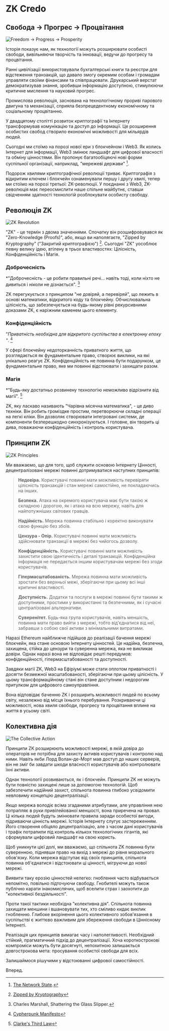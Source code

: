 # ZK Credo

## Свобода → Прогрес → Процвітання

![Freedom → Progress → Prosperity](freedom-progress-prosperity.jpeg)

Історія показує нам, як технології можуть розширювати особисті свободи, вивільняючи творчість та інновації, ведучи до прогресу та процвітання.

Ранні цивілізації використовували бухгалтерські книги та реєстри для відстеження транзакцій, що давало змогу окремим особам і громадам управляти своїми фінансами та співпрацювати. Друкарський верстат демократизував знання, зробивши інформацію доступною, стимулюючи критичне мислення та науковий прогрес.

Промислова революція, заснована на технологічному прориві парового двигуна та механізації, сприяла безпрецедентному економічному та соціальному процвітанню.

У двадцятому столітті розвиток криптографії та Інтернету трансформував комунікацію та доступ до інформації. Це розширення особистих свобод створило економічні можливості для мільярдів людей.

Сьогодні ми стоїмо на порозі нової ери з блокчейном і Web3. Як колись Інтернет для інформації, Web3 змінює ландшафт для цифрової власності та обміну цінностями. Він пропонує багатообіцяючі нові форми суспільної організації, наприклад, "мережеві держави" [^1].

Подорож хвилями криптографічної революції триває. Криптографія з відкритим ключем і блокчейн ознаменували першу і другу хвилі, тепер ми стоїмо на порозі третьої: ZK-революції. У поєднанні з Web3, ZK-революція має переосмислити наше спільне майбутнє, ставши свідченням здатності технологій розблокувати особисту свободу.

## Революція ZK

![ZK Revolution](zk-revolution.jpeg)

"ZK" - це термін з двома значеннями. Спочатку він розшифровувався як "Zero-Knowledge (Proofs)", або, якщо ви наполягаєте, "Zipped by Kryptography" ("Закритий криптографією") [^2]. Сьогодні "ZK" уособлює певну велику ідею, втілену в трьох властивостях: Цілісність, Конфіденційність і Магія.

### Доброчесність

*"Доброчесність - це робити правильні речі... навіть тоді, коли ніхто не дивиться і ніколи не дізнається". [^3]

ZK перегукується з принципом "не довіряй, а перевіряй", що лежить в основі математики, відкритого коду та блокчейну. Обчислювальна цілісність, що забезпечується на будь-якому рівні рекурсивними доказами ZK, є наріжним каменем цього елементу.

### Конфіденційність

"*Приватність необхідна для відкритого суспільства в електронну епоху "*. [^4]

У сфері блокчейну недоторканність приватного життя, що розглядається як фундаментальне право, створює виклики, на які унікально реагує ZK. Конфіденційність не повинна бути подарунком, це фундаментальне право, яке ми повинні відстоювати і захищати разом.

### Магія

*"Будь-яку достатньо розвинену технологію неможливо відрізнити від магії". [^5]

ZK, яку ласкаво називають "Чарівна місячна математика", - це диво техніки. Він робить громіздке простим, перетворюючи складні операції на легкі кліки. Він дозволяє створювати інтегровані системи, де компоненти безперешкодно синхронізуються. І головне, він творить ці дива, поважаючи конфіденційність і контроль користувача.

## Принципи ZK

![ZK Principles](zk-principles.jpeg)

Ми вважаємо, що для того, щоб служити основою Інтернету Цінності, децентралізовані мережі повинні дотримуватися наступних принципів:

> **Недовіра.** Користувачі повинні мати можливість перевіряти цілісність транзакцій і стан мережі самостійно, не покладаючись на інших.
> 
> **Безпека.** Атака на окремого користувача має бути такою ж складною і дорогою, як і атака на всю мережу, навіть для найпотужніших світових гравців.
> 
> **Надійність.** Мережа повинна стабільно і коректно виконувати свою функцію без збоїв.
> 
> **Цензура - Опір.** Користувачі повинні мати можливість здійснювати транзакції в мережі без чийогось дозволу.
> 
> **Конфіденційність.** Користувачі повинні мати можливість захистити свою ідентичність і деталі транзакцій. Конфіденційна інформація не передається іншим користувачам мережі без згоди користувачів.
> 
> **Гіпермасштабованість.** Мережа повинна мати можливість зростати без верхньої межі, зберігаючи при цьому всі інші критичні властивості.
> 
> **Доступність.** Додатки та послуги в мережі повинні бути такими ж доступними, простими у використанні та безпечними, як і сучасні централізовані альтернативи.
> 
> **Суверенітет.** Будь-яка група користувачів, навіть меншість, повинна мати право вийти з мережі, тобто від'єднатися від неї, забравши з собою свої активи з мінімальними витратами.

Наразі Ethereum найближче підійшов до реалізації бачення мережі блокчейн, яка стане основою Інтернету цінностей. Це надійна, безпечна, захищена, стійка до цензури та суверенна мережа, яка не викликає довіри. Однак наразі вона не відповідає решті передумов: конфіденційності, гіпермасштабованості та доступності.

Завдяки магії ZK, Web3 на Ефіріумі може стати оплотом приватності і досягти безмежної масштабованості, зберігаючи при цьому цілісність. У цьому трансформаційному стані він стане доступним і недорогим притулком для цифрового самоуправління. 

Вона відповідає баченню ZK і розширить можливості людей по всьому світу, незалежно від місця їхнього перебування. Розкриваючи ці можливості, нова хвиля свободи, прогресу та процвітання вплине на життя в усьому світі.

## Колективна дія

![The Collective Action](the-collective-action.jpeg)

Принципи ZK розширюють можливості мережі, в якій довіра до операторів не потрібна для захисту активів користувачів і контролю над ними. Навіть якби Лорд Волан-де-Морт мав доступ до наших серверів, він не зміг би завдати шкоди власності користувачів або контролювати їхні активи.

Однак технології розвиваються, як і блокчейн. Принципи ZK не можуть бути повністю захищені лише за допомогою технологій. Щоб забезпечити надійний захист, спільнота повинна глибоко усвідомити невловиму концепцію децентралізації.

Якщо мережа володіє всіма згаданими атрибутами, але управління нею потрапляє в руки привілейованої меншості, вона приречена на провал. Ці кілька людей будуть змінювати правила заради особистої вигоди, підриваючи цінність мережі. Історія Інтернету слугує застереженням. Його створення обіцяло децентралізацію, але з часом дані користувачів і трафік потрапили під контроль кількох технологічних гігантів, які сформували цифровий ландшафт на свою користь.

Щоб уникнути цієї долі, ми вважаємо, що спільнота ZK повинна бути суверенною, піднявши право на вихід з мережі до рівня морального обов'язку. Коли мережа відступає від своїх принципів, спільнота повинна об'єднатися і відстоювати ці цінності, мігруючи до нової мережі.

Виявити таку ерозію цінностей нелегко: гноблення часто відбувається непомітно, повільно підточуючи свободу. Гнобителі можуть також публічно карати інакомислячих, щоб вселити страх і заохотити до "колективної бездіяльності".

Проти такої тактики необхідна "колективна дія". Спільнота повинна захищати меншини і вшановувати тих, хто сміливо кидає виклик гнобленню. Глибоке вкорінення цього колективного зобов'язання в суспільстві є життєво важливим для збереження свободи в Ціннісному Інтернеті.

Реалізація цих принципів вимагає часу і наполегливості. Необхідний стійкий, прагматичний підхід до децентралізації. Хоча короткострокові компроміси можуть бути досягнуті, непохитною залишається довгострокова мета: просування особистої свободи для всіх.

Залишаймося рішучими у відстоюванні цифрової самостійності.

Вперед.

[^1]: [The Network State](https://thenetworkstate.com/the-network-state-in-one-sentence).
[^2]: [Zipped by Kryptography](https://twitter.com/vitalikbuterin/status/1309298689156866048)
[^3]: Charles Marshall, Shattering the Glass Slipper.
[^4]: [Cypherpunk Manifesto](https://nakamotoinstitute.org/static/docs/cypherpunk-manifesto.txt)
[^5]: [Clarke's Third Law](https://en.wikipedia.org/wiki/Clarke%27s_three_laws)
